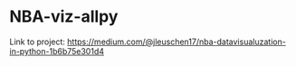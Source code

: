 # NBA-viz-allpy
Link to project: https://medium.com/@jleuschen17/nba-datavisualuzation-in-python-1b6b75e301d4
